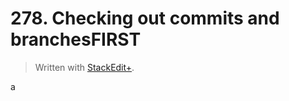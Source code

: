 # 278. Checking out commits and branchesFIRST


> Written with [StackEdit+](https://stackedit.net/).


a
<!--stackedit_data:
eyJoaXN0b3J5IjpbNDYwNjc3MTAwXX0=
-->